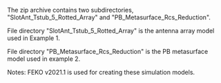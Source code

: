 The zip archive contains two subdirectories, "SlotAnt_Tstub_5_Rotted_Array" and "PB_Metasurface_Rcs_Reduction".

File directory "SlotAnt_Tstub_5_Rotted_Array" is the antenna array model used in Example 1.

File directory "PB_Metasurface_Rcs_Reduction" is the PB metasurface model used in example 2.

Notes: FEKO v2021.1 is used for creating these simulation models.
